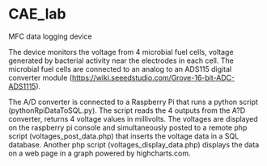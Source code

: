 # CAE_lab
MFC data logging device

The device monitors the voltage from 4 microbial fuel cells, voltage generated by bacterial activity near the electrodes in each cell.
The microbial fuel cells are connected to an analog to an ADS115 digital converter module (https://wiki.seeedstudio.com/Grove-16-bit-ADC-ADS1115). 

The A/D converter is connected to a Raspberry Pi that runs a python script (pythonRpiDataToSQL.py). The script reads the 4 outputs from the A?D converter, returns 4 voltage values in millivolts. The voltages are displayed on the raspberry pi console and simultaneously posted to a remote php script (voltages_post_data.php) that inserts the voltage data in a SQL database. Another php script (voltages_display_data.php) displays the data on a web page in a graph powered by highcharts.com.



